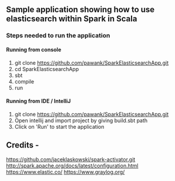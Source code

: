 ## Sample application showing how to use elasticsearch within Spark in Scala

### Steps needed to run the application
#### Running from console
1. git clone https://github.com/pawank/SparkElasticsearchApp.git
2. cd SparkElasticsearchApp
3. sbt
4. compile
5. run


#### Running from IDE / IntelliJ
1. git clone https://github.com/pawank/SparkElasticsearchApp.git
2. Open intellij and import project by giving build.sbt path
3. Click on 'Run' to start the application

## Credits -
https://github.com/jaceklaskowski/spark-activator.git
http://spark.apache.org/docs/latest/configuration.html
https://www.elastic.co/
https://www.graylog.org/